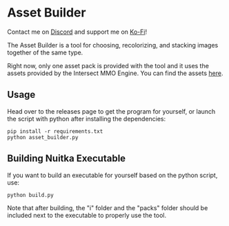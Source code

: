 # Asset Builder

Contact me on [Discord](https://discord.gg/pBFqEcXvW5) and support me on [Ko-Fi](https://ko-fi.com/mathgeniuszach)!

The Asset Builder is a tool for choosing, recolorizing, and stacking images together of the same type.

Right now, only one asset pack is provided with the tool and it uses the assets provided by the Intersect MMO Engine. You can find the assets [here](https://github.com/AscensionGameDev/Intersect-Assets).

## Usage

Head over to the releases page to get the program for yourself, or launch the script with python after installing the dependencies:
```
pip install -r requirements.txt
python asset_builder.py
```

## Building Nuitka Executable

If you want to build an executable for yourself based on the python script, use:
```
python build.py
```
Note that after building, the "i" folder and the "packs" folder should be included next to the executable to properly use the tool.
